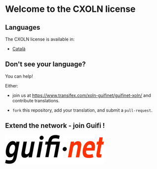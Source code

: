 # Welcome to the CXOLN license

## Languages

The CXOLN license is available in:

+ [Català](CXOLN.ca_ES.md)

## Don't see your language?

You can help!

Either:

+ join us at https://www.transifex.com/xoln-guifinet/guifinet-xoln/ and contribute translations.

+ `fork` this repository, add your translation, and submit a `pull-request`.

## Extend the network - join Guifi !

[![alt text](logo_guifi.png "Guifi.net")](https://guifi.net)
